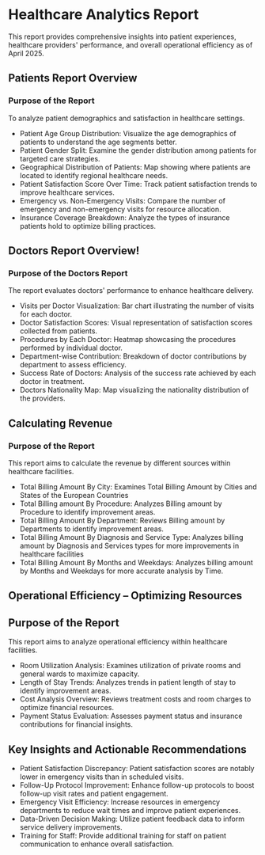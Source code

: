 # Healthcare Analytics Report
This report provides comprehensive insights into patient experiences, healthcare providers' performance, and overall operational efficiency as of April 2025.

## Patients Report Overview
### Purpose of the Report
To analyze patient demographics and satisfaction in healthcare settings.
- Patient Age Group Distribution: 
Visualize the age demographics of patients to understand the age segments better.
- Patient Gender Split: 
Examine the gender distribution among patients for targeted care strategies.
- Geographical Distribution of Patients: 
Map showing where patients are located to identify regional healthcare needs.
- Patient Satisfaction Score Over Time: 
Track patient satisfaction trends to improve healthcare services.
- Emergency vs. Non-Emergency Visits: 
Compare the number of emergency and non-emergency visits for resource allocation.
- Insurance Coverage Breakdown: 
Analyze the types of insurance patients hold to optimize billing practices.

## Doctors Report Overview!
### Purpose of the Doctors Report
The report evaluates doctors' performance to enhance healthcare delivery.
- Visits per Doctor Visualization: 
Bar chart illustrating the number of visits for each doctor.
- Doctor Satisfaction Scores: 
Visual representation of satisfaction scores collected from patients.
- Procedures by Each Doctor: 
Heatmap showcasing the procedures performed by individual doctor.
- Department-wise Contribution: 
Breakdown of doctor contributions by department to assess efficiency.
- Success Rate of Doctors:
Analysis of the success rate achieved by each doctor in treatment.
- Doctors Nationality Map: 
Map visualizing the nationality distribution of the providers.

## Calculating Revenue
### Purpose of the Report
This report aims to calculate the revenue by different sources within healthcare facilities.
- Total Billing Amount By City: 
Examines Total Billing Amount by Cities and States of the European Countries
- Total Billing amount By Procedure: 
Analyzes Billing amount by Procedure to identify improvement areas.
- Total Billing Amount By Department: 
Reviews Billing amount by Departments to identify improvement areas.
- Total Billing Amount By Diagnosis and Service Type: 
Analyzes billing amount by Diagnosis and Services types for more improvements in healthcare facilities
- Total Billing Amount By Months and Weekdays: 
Analyzes billing amount by Months and Weekdays for more accurate analysis by Time.

## Operational Efficiency – Optimizing Resources
## Purpose of the Report
This report aims to analyze operational efficiency within healthcare facilities.
- Room Utilization Analysis: 
Examines utilization of private rooms and general wards to maximize capacity.
- Length of Stay Trends: 
Analyzes trends in patient length of stay to identify improvement areas.
- Cost Analysis Overview: 
Reviews treatment costs and room charges to optimize financial resources.
- Payment Status Evaluation: 
Assesses payment status and insurance contributions for financial insights.

## Key Insights and Actionable Recommendations
- Patient Satisfaction Discrepancy: 
Patient satisfaction scores are notably lower in emergency visits than in scheduled visits.
- Follow-Up Protocol Improvement: 
Enhance follow-up protocols to boost follow-up visit rates and patient engagement.
- Emergency Visit Efficiency: 
Increase resources in emergency departments to reduce wait times and improve patient experiences.
- Data-Driven Decision Making: 
Utilize patient feedback data to inform service delivery improvements.
- Training for Staff: 
Provide additional training for staff on patient communication to enhance overall satisfaction.



